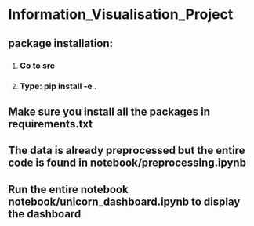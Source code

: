 # Information_Visualisation_Project
## package installation: 
1. ### Go to src
2. ### Type: pip install -e .
## Make sure you install all the packages in requirements.txt
## The data is already preprocessed but the entire code is found in notebook/preprocessing.ipynb
## Run the entire notebook notebook/unicorn_dashboard.ipynb to display the dashboard
